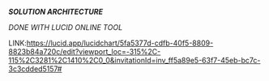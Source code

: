 ***SOLUTION ARCHITECTURE***

*DONE WITH LUCID ONLINE TOOL*

LINK:https://lucid.app/lucidchart/5fa5377d-cdfb-40f5-8809-8823b84a720c/edit?viewport_loc=-315%2C-115%2C3281%2C1410%2C0_0&invitationId=inv_ff5a89e5-63f7-45eb-bc7c-3c3cdded5157#
